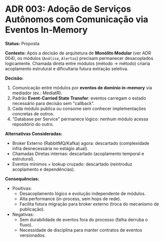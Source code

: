 # ADR 003: Adoção de Serviços Autônomos com Comunicação via Eventos In-Memory

**Status:** Proposta

**Contexto:**
Após a decisão de arquitetura de **Monólito Modular** (ver ADR 004), os módulos (`Análise`, `Alertas`) precisam permanecer desacoplados logicamente. Chamada direta entre módulos (método → método) criaria acoplamento estrutural e dificultaria futura extração seletiva.

**Decisão:**
1. Comunicação entre módulos por **eventos de domínio in-memory** via mediador (ex.: MediatR).
2. Padrão **Event-Carried State Transfer**: eventos carregam o estado necessário para decisão sem "callback".
3. Cada módulo publica ou consome sem conhecer implementações concretas de outros.
4. "Database per Service" permanece lógico: nenhum módulo acessa repositório do outro.

**Alternativas Consideradas:**
- Broker Externo (RabbitMQ/Kafka) agora: descartado (complexidade infra desnecessária no estágio atual).
- Chamadas Diretas internas: descartado (acoplamento temporal e estrutural).
- Eventos mínimos + lookup cruzado: descartado (reintroduz acoplamento e dependências).

**Consequências:**
- Positivas:
  - Desacoplamento lógico e evolução independente de módulos.
  - Alta performance (in-process, sem hops de rede).
  - Facilita futura migração para broker externo (troca do mecanismo de publicação).
- Negativas:
  - Sem durabilidade de eventos fora do processo (falha derruba o fluxo).
  - Necessidade de disciplina para manter contratos de eventos versionados.
